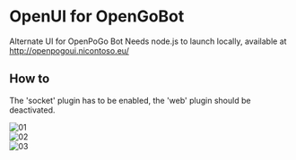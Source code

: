 # OpenUI for OpenGoBot

Alternate UI for OpenPoGo Bot
Needs node.js to launch locally, available at http://openpogoui.nicontoso.eu/

## How to

The 'socket' plugin has to be enabled, the 'web' plugin should be deactivated.

![01](https://github.com/OpenPoGo/OpenPoGoUI/blob/gh-pages/screenshots/01.png?raw=true)  
![02](https://github.com/OpenPoGo/OpenPoGoUI/blob/gh-pages/screenshots/02.png?raw=true)  
![03](https://github.com/OpenPoGo/OpenPoGoUI/blob/gh-pages/screenshots/03.png?raw=true)  
